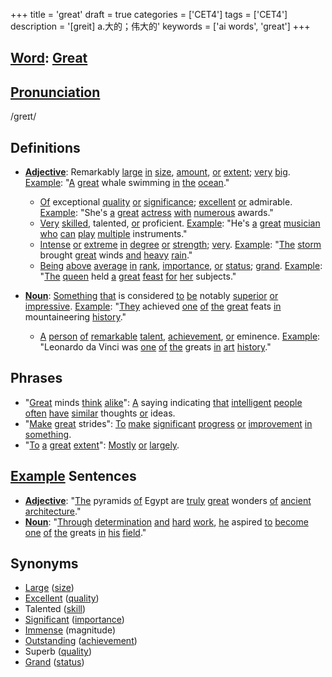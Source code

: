 +++
title = 'great'
draft = true
categories = ['CET4']
tags = ['CET4']
description = '[greit] a.大的；伟大的'
keywords = ['ai words', 'great']
+++

## [Word](/post/word/): [Great](/post/great/)

## [Pronunciation](/post/pronunciation/)
/ɡreɪt/

## Definitions
- **[Adjective](/post/adjective/)**: Remarkably [large](/post/large/) [in](/post/in/) [size](/post/size/), [amount](/post/amount/), [or](/post/or/) [extent](/post/extent/); [very](/post/very/) [big](/post/big/). [Example](/post/example/): "[A](/post/a/) [great](/post/great/) whale swimming [in](/post/in/) [the](/post/the/) [ocean](/post/ocean/)."
  - [Of](/post/of/) exceptional [quality](/post/quality/) [or](/post/or/) [significance](/post/significance/); [excellent](/post/excellent/) [or](/post/or/) admirable. [Example](/post/example/): "She's [a](/post/a/) [great](/post/great/) [actress](/post/actress/) [with](/post/with/) [numerous](/post/numerous/) awards."
  - [Very](/post/very/) [skilled](/post/skilled/), talented, [or](/post/or/) proficient. [Example](/post/example/): "He's [a](/post/a/) [great](/post/great/) [musician](/post/musician/) [who](/post/who/) [can](/post/can/) [play](/post/play/) [multiple](/post/multiple/) instruments."
  - [Intense](/post/intense/) [or](/post/or/) [extreme](/post/extreme/) [in](/post/in/) [degree](/post/degree/) [or](/post/or/) [strength](/post/strength/); [very](/post/very/). [Example](/post/example/): "[The](/post/the/) [storm](/post/storm/) brought [great](/post/great/) winds [and](/post/and/) [heavy](/post/heavy/) [rain](/post/rain/)."
  - [Being](/post/being/) [above](/post/above/) [average](/post/average/) [in](/post/in/) [rank](/post/rank/), [importance](/post/importance/), [or](/post/or/) [status](/post/status/); [grand](/post/grand/). [Example](/post/example/): "[The](/post/the/) [queen](/post/queen/) held [a](/post/a/) [great](/post/great/) [feast](/post/feast/) [for](/post/for/) [her](/post/her/) subjects."
  
- **[Noun](/post/noun/)**: [Something](/post/something/) [that](/post/that/) is considered [to](/post/to/) [be](/post/be/) notably [superior](/post/superior/) [or](/post/or/) [impressive](/post/impressive/). [Example](/post/example/): "[They](/post/they/) achieved [one](/post/one/) [of](/post/of/) [the](/post/the/) [great](/post/great/) feats [in](/post/in/) mountaineering [history](/post/history/)."
  - [A](/post/a/) [person](/post/person/) [of](/post/of/) [remarkable](/post/remarkable/) [talent](/post/talent/), [achievement](/post/achievement/), [or](/post/or/) eminence. [Example](/post/example/): "Leonardo da Vinci was [one](/post/one/) [of](/post/of/) [the](/post/the/) greats [in](/post/in/) [art](/post/art/) [history](/post/history/)."

## Phrases
- "[Great](/post/great/) minds [think](/post/think/) [alike](/post/alike/)": [A](/post/a/) saying indicating [that](/post/that/) [intelligent](/post/intelligent/) [people](/post/people/) [often](/post/often/) [have](/post/have/) [similar](/post/similar/) thoughts [or](/post/or/) ideas.
- "[Make](/post/make/) [great](/post/great/) strides": [To](/post/to/) [make](/post/make/) [significant](/post/significant/) [progress](/post/progress/) [or](/post/or/) [improvement](/post/improvement/) [in](/post/in/) [something](/post/something/).
- "[To](/post/to/) [a](/post/a/) [great](/post/great/) [extent](/post/extent/)": [Mostly](/post/mostly/) [or](/post/or/) [largely](/post/largely/).

## [Example](/post/example/) Sentences
- **[Adjective](/post/adjective/)**: "[The](/post/the/) pyramids [of](/post/of/) Egypt are [truly](/post/truly/) [great](/post/great/) wonders [of](/post/of/) [ancient](/post/ancient/) [architecture](/post/architecture/)."
- **[Noun](/post/noun/)**: "[Through](/post/through/) [determination](/post/determination/) [and](/post/and/) [hard](/post/hard/) [work](/post/work/), [he](/post/he/) aspired [to](/post/to/) [become](/post/become/) [one](/post/one/) [of](/post/of/) [the](/post/the/) greats [in](/post/in/) [his](/post/his/) [field](/post/field/)."

## Synonyms
- [Large](/post/large/) ([size](/post/size/))
- [Excellent](/post/excellent/) ([quality](/post/quality/))
- Talented ([skill](/post/skill/))
- [Significant](/post/significant/) ([importance](/post/importance/))
- [Immense](/post/immense/) (magnitude)
- [Outstanding](/post/outstanding/) ([achievement](/post/achievement/))
- Superb ([quality](/post/quality/))
- [Grand](/post/grand/) ([status](/post/status/))
